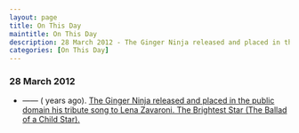 ```yaml
---
layout: page
title: On This Day
maintitle: On This Day
description: 28 March 2012 - The Ginger Ninja released and placed in the public domain his tribute song to Lena Zavaroni.
categories: [On This Day]
---
```


### 28 March 2012
* —— (<span id="age1"></span> years ago). [The Ginger Ninja released and placed in the public domain his tribute song to Lena Zavaroni. The Brightest Star (The Ballad of a Child Star).](/discography/tribute-songs/2012-03-28-ginger-ninja-phil-the-brightest-star)

<!-- Script for calculating number of years ago -->
<script>
var dob = '20120328';
var year = Number(dob.substr(0, 4));
var month = Number(dob.substr(4, 2)) - 1;
var day = Number(dob.substr(6, 2));
var today = new Date();
var age = today.getFullYear() - year;
if (today.getMonth() < month || (today.getMonth() == month && today.getDate() < day)) {
  age--;
}
document.getElementById("age").innerHTML=age;
</script>

